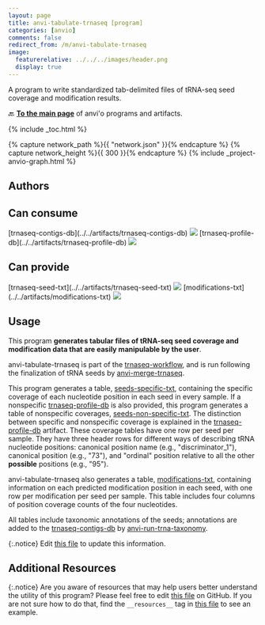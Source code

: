 ```yaml
---
layout: page
title: anvi-tabulate-trnaseq [program]
categories: [anvio]
comments: false
redirect_from: /m/anvi-tabulate-trnaseq
image:
  featurerelative: ../../../images/header.png
  display: true
---
```


A program to write standardized tab-delimited files of tRNA-seq seed coverage and modification results.

🔙 **[To the main page](../../)** of anvi'o programs and artifacts.


{% include _toc.html %}
<div id="svg" class="subnetwork"></div>
{% capture network_path %}{{ "network.json" }}{% endcapture %}
{% capture network_height %}{{ 300 }}{% endcapture %}
{% include _project-anvio-graph.html %}


## Authors



## Can consume


<p style="text-align: left" markdown="1"><span class="artifact-r">[trnaseq-contigs-db](../../artifacts/trnaseq-contigs-db) <img src="../../images/icons/DB.png" class="artifact-icon-mini" /></span> <span class="artifact-r">[trnaseq-profile-db](../../artifacts/trnaseq-profile-db) <img src="../../images/icons/DB.png" class="artifact-icon-mini" /></span></p>


## Can provide


<p style="text-align: left" markdown="1"><span class="artifact-p">[trnaseq-seed-txt](../../artifacts/trnaseq-seed-txt) <img src="../../images/icons/TXT.png" class="artifact-icon-mini" /></span> <span class="artifact-p">[modifications-txt](../../artifacts/modifications-txt) <img src="../../images/icons/TXT.png" class="artifact-icon-mini" /></span></p>


## Usage


This program **generates tabular files of tRNA-seq seed coverage and modification data that are easily manipulable by the user**.

anvi-tabulate-trnaseq is part of the <span class="artifact-n">[trnaseq-workflow](/software/anvio/help/main/artifacts/trnaseq-workflow)</span>, and is run following the finalization of tRNA seeds by <span class="artifact-n">[anvi-merge-trnaseq](/software/anvio/help/main/programs/anvi-merge-trnaseq)</span>.

This program generates a table, <span class="artifact-n">[seeds-specific-txt](/software/anvio/help/main/artifacts/seeds-specific-txt)</span>, containing the specific coverage of each nucleotide position in each seed in every sample. If a nonspecific <span class="artifact-n">[trnaseq-profile-db](/software/anvio/help/main/artifacts/trnaseq-profile-db)</span> is also provided, this program generates a table of nonspecific coverages, <span class="artifact-n">[seeds-non-specific-txt](/software/anvio/help/main/artifacts/seeds-non-specific-txt)</span>. The distinction between specific and nonspecific coverage is explained in the <span class="artifact-n">[trnaseq-profile-db](/software/anvio/help/main/artifacts/trnaseq-profile-db)</span> artifact. These coverage tables have one row per seed per sample. They have three header rows for different ways of describing tRNA nucleotide positions: canonical position name (e.g., "discriminator_1"), canonical position (e.g., "73"), and "ordinal" position relative to all the other **possible** positions (e.g., "95").

anvi-tabulate-trnaseq also generates a table, <span class="artifact-n">[modifications-txt](/software/anvio/help/main/artifacts/modifications-txt)</span>, containing information on each predicted modification position in each seed, with one row per modification per seed per sample. This table includes four columns of position coverage counts of the four nucleotides.

All tables include taxonomic annotations of the seeds; annotations are added to the <span class="artifact-n">[trnaseq-contigs-db](/software/anvio/help/main/artifacts/trnaseq-contigs-db)</span> by <span class="artifact-n">[anvi-run-trna-taxonomy](/software/anvio/help/main/programs/anvi-run-trna-taxonomy)</span>.


{:.notice}
Edit [this file](https://github.com/merenlab/anvio/tree/master/anvio/docs/programs/anvi-tabulate-trnaseq.md) to update this information.


## Additional Resources



{:.notice}
Are you aware of resources that may help users better understand the utility of this program? Please feel free to edit [this file](https://github.com/merenlab/anvio/tree/master/bin/anvi-tabulate-trnaseq) on GitHub. If you are not sure how to do that, find the `__resources__` tag in [this file](https://github.com/merenlab/anvio/blob/master/bin/anvi-interactive) to see an example.
